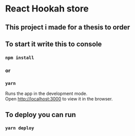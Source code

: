 # React Hookah store
## This project i made for a thesis to order 

## To start it write this to console

### `npm install`
### or
### `yarn` 

Runs the app in the development mode.\
Open [http://localhost:3000](http://localhost:3000) to view it in the browser.

## To deploy you can run 
### `yarn deploy`